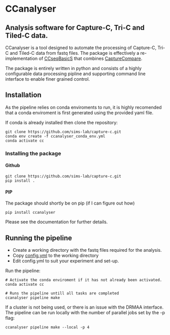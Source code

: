 # CCanalyser

## Analysis software for Capture-C, Tri-C and Tiled-C data.

CCanalyser is a tool designed to automate the processing of Capture-C, Tri-C and Tiled-C data from fastq files. The package is effectively a re-implementation of [CCseqBasicS](https://github.com/Hughes-Genome-Group/CCseqBasicS) that combines [CaptureCompare](https://github.com/djdownes/CaptureCompare). 

The package is entirely written in python and  consists of a highly configurable data processing pipline and supporting command line interface to enable finer grained control.

## Installation

As the pipeline relies on conda enviroments to run, it is highly recomended that a conda enviroment is first generated using the provided yaml file.

If conda is already installed then clone the repository:

```
git clone https://github.com/sims-lab/capture-c.git
conda env create -f ccanalyser_conda_env.yml
conda activate cc
```

### Installing the package

#### Github

```
git clone https://github.com/sims-lab/capture-c.git
pip install .
```

#### PIP 

The package should shortly be on pip (if I can figure out how)

```
pip install ccanalyser
```

Please see the documentation for further details.

## Running the pipeline

* Create a working directory with the fastq files required for the analysis.
* Copy [config.yml](https://github.com/sims-lab/capture-c/blob/master/config.yml) to the working directory
* Edit config.yml to suit your experiment and set-up.

Run the pipeline:

```
# Activate the conda enviroment if it has not already been activated.
conda activate cc

# Runs the pipeline untill all tasks are completed
ccanalyser pipeline make
```

If a cluster is not being used, or there is an issue with the DRMAA interface. The pipeline can be run locally with the number of parallel jobs set by the -p flag:

```
ccanalyser pipeline make --local -p 4
```


